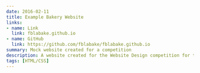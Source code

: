 ```yaml
---
date: 2016-02-11
title: Example Bakery Website
links:
- name: Link
  link: fblabake.github.io
- name: GitHub
  link: https://github.com/fblabake/fblabake.github.io
summary: Mock website created for a competition
description: A website created for the Website Design competition for the Nebraska FBLA State Leadership Conference.
tags: [HTML/CSS]
---
```

